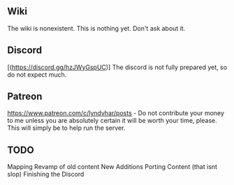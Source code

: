 
## Wiki
The wiki is nonexistent. This is nothing yet. Don't ask about it.

## Discord
[(https://discord.gg/hzJWyGspUC)] The discord is not fully prepared yet, so do not expect much.

## Patreon
https://www.patreon.com/c/lyndvhar/posts - Do not contribute your money to me unless you are absolutely certain it will be worth your time, please. This will simply be to help run the server.

## TODO
Mapping
Revamp of old content
New Additions
Porting Content (that isnt slop)
Finishing the Discord
